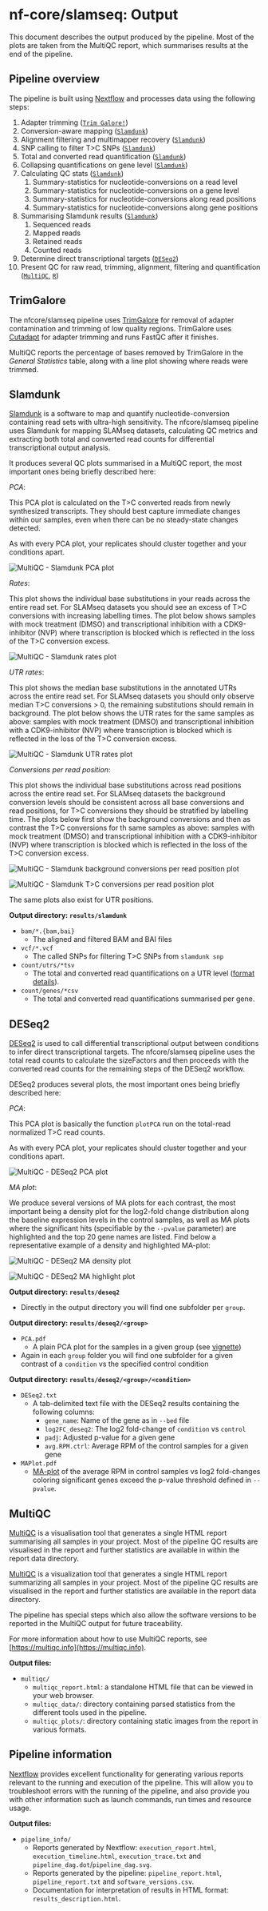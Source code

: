 # nf-core/slamseq: Output

This document describes the output produced by the pipeline. Most of the plots are taken from the MultiQC report, which summarises results at the end of the pipeline.

## Pipeline overview

The pipeline is built using [Nextflow](https://www.nextflow.io/)
and processes data using the following steps:

1. Adapter trimming ([`Trim Galore!`](https://www.bioinformatics.babraham.ac.uk/projects/trim_galore/))
2. Conversion-aware mapping ([`Slamdunk`](http://t-neumann.github.io/slamdunk/))
3. Alignment filtering and multimapper recovery ([`Slamdunk`](http://t-neumann.github.io/slamdunk/))
4. SNP calling to filter T>C SNPs ([`Slamdunk`](http://t-neumann.github.io/slamdunk/))
5. Total and converted read quantification ([`Slamdunk`](http://t-neumann.github.io/slamdunk/))
6. Collapsing quantifications on gene level ([`Slamdunk`](http://t-neumann.github.io/slamdunk/))
7. Calculating QC stats ([`Slamdunk`](http://t-neumann.github.io/slamdunk/))
    1. Summary-statistics for nucleotide-conversions on a read level
    2. Summary-statistics for nucleotide-conversions on a gene level
    3. Summary-statistics for nucleotide-conversions along read positions
    4. Summary-statistics for nucleotide-conversions along gene positions
8. Summarising Slamdunk results ([`Slamdunk`](http://t-neumann.github.io/slamdunk/))
    1. Sequenced reads
    2. Mapped reads
    3. Retained reads
    4. Counted reads
9. Determine direct transcriptional targets ([`DESeq2`](https://doi.org/10.1186/s13059-014-0550-8))
10. Present QC for raw read, trimming, alignment, filtering and quantification ([`MultiQC`](http://multiqc.info/), [`R`](https://www.r-project.org/))

## TrimGalore

The nfcore/slamseq pipeline uses [TrimGalore](http://www.bioinformatics.babraham.ac.uk/projects/trim_galore/) for removal of adapter contamination and trimming of low quality regions. TrimGalore uses [Cutadapt](https://github.com/marcelm/cutadapt) for adapter trimming and runs FastQC after it finishes.

MultiQC reports the percentage of bases removed by TrimGalore in the _General Statistics_ table, along with a line plot showing where reads were trimmed.

## Slamdunk

[Slamdunk](https://github.com/t-neumann/slamdunk) is a software to map and quantify nucleotide-conversion containing read sets with ultra-high sensitivity. The nfcore/slamseq pipeline uses Slamdunk for mapping SLAMseq datasets, calculating QC metrics and extracting both total and converted read counts for differential transcriptional output analysis.

It produces several QC plots summarised in a MultiQC report, the most important ones being briefly described here:

*PCA*:

This PCA plot is calculated on the T>C converted reads from newly synthesized transcripts. They should best capture immediate changes within our samples, even when there can be no steady-state changes detected.

As with every PCA plot, your replicates should cluster together and your conditions apart.

![MultiQC - Slamdunk PCA plot](images/slamdunk_PCA.png)

*Rates*:

This plot shows the individual base substitutions in your reads across the entire read set. For SLAMseq datasets you should see an excess of T>C conversions with increasing labelling times. The plot below shows samples with mock treatment (DMSO) and transcriptional inhibition with a CDK9-inhibitor (NVP) where transcription is blocked which is reflected in the loss of the T>C conversion excess.

![MultiQC - Slamdunk rates plot](images/slamdunk_rates.png)

*UTR rates*:

This plot shows the median base substitutions in the annotated UTRs across the entire read set. For SLAMseq datasets you should only observe median T>C conversions > 0, the remaining substitutions should remain in background. The plot below shows the UTR rates for the same samples as above: samples with mock treatment (DMSO) and transcriptional inhibition with a CDK9-inhibitor (NVP) where transcription is blocked which is reflected in the loss of the T>C conversion excess.

![MultiQC - Slamdunk UTR rates plot](images/slamdunk_utrrates.png)

*Conversions per read position*:

This plot shows the individual base substitutions across read positions across the entire read set. For SLAMseq datasets the background conversion levels should be consistent across all base conversions and read positions, for T>C conversions they should be stratified by labelling time. The plots below first show the background conversions and then as contrast the T>C conversions for th same samples as above: samples with mock treatment (DMSO) and transcriptional inhibition with a CDK9-inhibitor (NVP) where transcription is blocked which is reflected in the loss of the T>C conversion excess.

![MultiQC - Slamdunk background conversions per read position plot](images/slamdunk_nontcperreadpos.png)

![MultiQC - Slamdunk T>C conversions per read position plot](images/slamdunk_tcperreadpos.png)

The same plots also exist for UTR positions.

**Output directory: `results/slamdunk`**

* `bam/*.{bam,bai}`
  * The aligned and filtered BAM and BAI files
* `vcf/*.vcf`
  * The called SNPs for filtering T>C SNPs from `slamdunk snp`
* `count/utrs/*tsv`
  * The total and converted read quantifications on a UTR level ([format details](https://t-neumann.github.io/slamdunk/docs.html#tcount-file-format)).
* `count/genes/*csv`
  * The total and converted read quantifications summarised per gene.

## DESeq2

[DESeq2](https://doi.org/10.1186/s13059-014-0550-8) is used to call differential transcriptional output between conditions to infer direct transcriptional targets. The nfcore/slamseq pipeline uses the total read counts to calculate the sizeFactors and then proceeds with the converted read counts for the remaining steps of the DESeq2 workflow.

DESeq2 produces several plots, the most important ones being briefly described here:

*PCA*:

This PCA plot is basically the function `plotPCA` run on the total-read normalized T>C read counts.

As with every PCA plot, your replicates should cluster together and your conditions apart.

![MultiQC - DESeq2 PCA plot](images/deseq2_PCA.png)

*MA plot*:

We produce several versions of MA plots for each contrast, the most important being a density plot for the log2-fold change distribution along the baseline expression levels in the control samples, as well as MA plots where the significant hits (specifiable by the `--pvalue` parameter) are highlighted and the top 20 gene names are listed. Find below a representative example of a density and highlighted MA-plot:

![MultiQC - DESeq2 MA density plot](images/deseq2_MA_density.png)

![MultiQC - DESeq2 MA highlight plot](images/deseq2_MA_genes.png)

**Output directory: `results/deseq2`**

* Directly in the output directory you will find one subfolder per `group`.

**Output directory: `results/deseq2/<group>`**

* `PCA.pdf`
  * A plain PCA plot for the samples in a given group (see [vignette](https://bioconductor.org/packages/release/bioc/vignettes/DESeq2/inst/doc/DESeq2.html))
* Again in each `group` folder you will find one subfolder for a given contrast of a `condition` vs the specified control condition

**Output directory: `results/deseq2/<group>/<condition>`**

* `DESeq2.txt`
  * A tab-delimited text file with the DESeq2 results containing the following columns:
    * `gene_name`: Name of the gene as in `--bed` file
    * `log2FC_deseq2`: The log2 fold-change of `condition` vs `control`
    * `padj`: Adjusted p-value for a given gene
    * `avg.RPM.ctrl`: Average RPM of the control samples for a given gene
* `MAPlot.pdf`
  * [MA-plot](https://en.wikipedia.org/wiki/MA_plot) of the average RPM in control samples vs log2 fold-changes coloring significant genes exceed the p-value threshold defined in `--pvalue`.

## MultiQC

[MultiQC](http://multiqc.info) is a visualisation tool that generates a single HTML report summarising all samples in your project. Most of the pipeline QC results are visualised in the report and further statistics are available in within the report data directory.

[MultiQC](http://multiqc.info) is a visualization tool that generates a single HTML report summarizing all samples in your project. Most of the pipeline QC results are visualised in the report and further statistics are available in the report data directory.

The pipeline has special steps which also allow the software versions to be reported in the MultiQC output for future traceability.

For more information about how to use MultiQC reports, see [https://multiqc.info](https://multiqc.info).

**Output files:**

* `multiqc/`  
  * `multiqc_report.html`: a standalone HTML file that can be viewed in your web browser.
  * `multiqc_data/`: directory containing parsed statistics from the different tools used in the pipeline.
  * `multiqc_plots/`: directory containing static images from the report in various formats.

## Pipeline information

[Nextflow](https://www.nextflow.io/docs/latest/tracing.html) provides excellent functionality for generating various reports relevant to the running and execution of the pipeline. This will allow you to troubleshoot errors with the running of the pipeline, and also provide you with other information such as launch commands, run times and resource usage.

**Output files:**

* `pipeline_info/`
  * Reports generated by Nextflow: `execution_report.html`, `execution_timeline.html`, `execution_trace.txt` and `pipeline_dag.dot`/`pipeline_dag.svg`.
  * Reports generated by the pipeline: `pipeline_report.html`, `pipeline_report.txt` and `software_versions.csv`.
  * Documentation for interpretation of results in HTML format: `results_description.html`.
